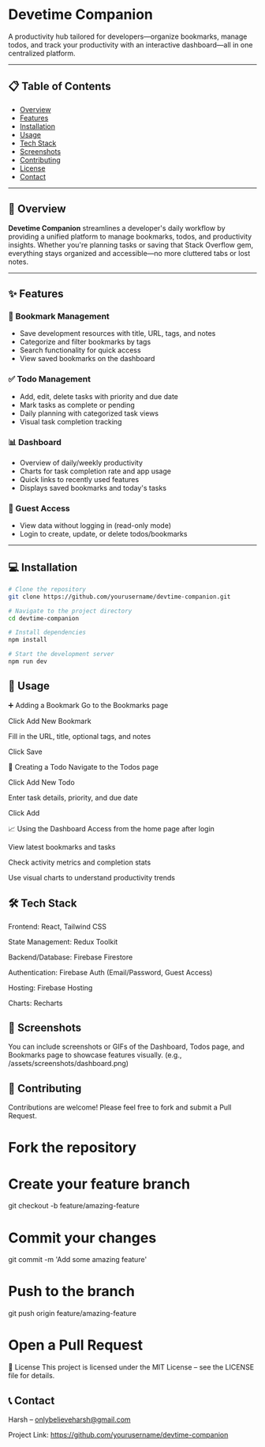 # Devetime Companion

A productivity hub tailored for developers—organize bookmarks, manage todos, and track your productivity with an interactive dashboard—all in one centralized platform.

---

## 📋 Table of Contents

- [Overview](#-overview)  
- [Features](#-features)  
- [Installation](#-installation)  
- [Usage](#-usage)  
- [Tech Stack](#-tech-stack)  
- [Screenshots](#-screenshots)  
- [Contributing](#-contributing)  
- [License](#-license)  
- [Contact](#-contact)  

---

## 🔭 Overview

**Devetime Companion** streamlines a developer's daily workflow by providing a unified platform to manage bookmarks, todos, and productivity insights. Whether you're planning tasks or saving that Stack Overflow gem, everything stays organized and accessible—no more cluttered tabs or lost notes.

---

## ✨ Features

### 🔖 Bookmark Management

- Save development resources with title, URL, tags, and notes  
- Categorize and filter bookmarks by tags  
- Search functionality for quick access  
- View saved bookmarks on the dashboard  

### ✅ Todo Management

- Add, edit, delete tasks with priority and due date  
- Mark tasks as complete or pending  
- Daily planning with categorized task views  
- Visual task completion tracking  

### 📊 Dashboard

- Overview of daily/weekly productivity  
- Charts for task completion rate and app usage  
- Quick links to recently used features  
- Displays saved bookmarks and today's tasks  

### 🧭 Guest Access

- View data without logging in (read-only mode)  
- Login to create, update, or delete todos/bookmarks  

---

## 💻 Installation

```bash
# Clone the repository
git clone https://github.com/yourusername/devtime-companion.git

# Navigate to the project directory
cd devtime-companion

# Install dependencies
npm install

# Start the development server
npm run dev
```

## 🚀 Usage
➕ Adding a Bookmark
Go to the Bookmarks page

Click Add New Bookmark

Fill in the URL, title, optional tags, and notes

Click Save

📝 Creating a Todo
Navigate to the Todos page

Click Add New Todo

Enter task details, priority, and due date

Click Add

📈 Using the Dashboard
Access from the home page after login

View latest bookmarks and tasks

Check activity metrics and completion stats

Use visual charts to understand productivity trends

## 🛠️ Tech Stack
Frontend: React, Tailwind CSS

State Management: Redux Toolkit

Backend/Database: Firebase Firestore

Authentication: Firebase Auth (Email/Password, Guest Access)

Hosting: Firebase Hosting

Charts: Recharts

## 📸 Screenshots
You can include screenshots or GIFs of the Dashboard, Todos page, and Bookmarks page to showcase features visually.
(e.g., /assets/screenshots/dashboard.png)

## 👥 Contributing
Contributions are welcome! Please feel free to fork and submit a Pull Request.


# Fork the repository
# Create your feature branch
git checkout -b feature/amazing-feature

# Commit your changes
git commit -m 'Add some amazing feature'

# Push to the branch
git push origin feature/amazing-feature

# Open a Pull Request
📄 License
This project is licensed under the MIT License – see the LICENSE file for details.

## 📞 Contact
Harsh – onlybelieveharsh@gmail.com

Project Link: https://github.com/yourusername/devtime-companion